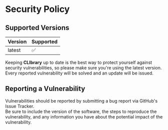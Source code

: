 # Security Policy

## Supported Versions

| Version | Supported          |
| ------- | ------------------ |
| latest  | :white_check_mark: |

Keeping **CLIbrary** up to date is the best way to protect yourself against security vulnerabilities, so please make sure you're using the latest version.  
Every reported vulnerability will be solved and an update will be issued.

## Reporting a Vulnerability

Vulnerabilities should be reported by submitting a bug report via GitHub's Issue Tracker.  
Be sure to include the version of the software, the steps to reproduce the vulnerability, and any information you have about the potential impact of the vulnerability.